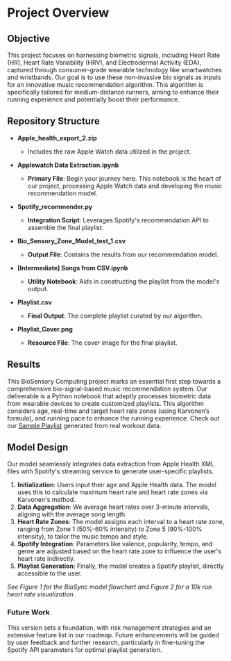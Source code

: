 # Project Overview

## Objective
This project focuses on harnessing biometric signals, including Heart Rate (HR), Heart Rate Variability (HRV), and Electrodermal Activity (EDA), captured through consumer-grade wearable technology like smartwatches and wristbands. Our goal is to use these non-invasive bio signals as inputs for an innovative music recommendation algorithm. This algorithm is specifically tailored for medium-distance runners, aiming to enhance their running experience and potentially boost their performance.

## Repository Structure

- **Apple_health_export_2.zip**
  - Includes the raw Apple Watch data utilized in the project.

- **Applewatch Data Extraction.ipynb**
  - **Primary File**: Begin your journey here. This notebook is the heart of our project, processing Apple Watch data and developing the music recommendation model.

- **Spotify_recommender.py**
  - **Integration Script**: Leverages Spotify's recommendation API to assemble the final playlist.

- **Bio_Sensory_Zone_Model_test_1.csv**
  - **Output File**: Contains the results from our recommendation model.

- **[Intermediate] Songs from CSV.ipynb**
  - **Utility Notebook**: Aids in constructing the playlist from the model's output.

- **Playlist.csv**
  - **Final Output**: The complete playlist curated by our algorithm.

- **Playlist_Cover.png**
  - **Resource File**: The cover image for the final playlist.

## Results
This BioSensory Computing project marks an essential first step towards a comprehensive bio-signal-based music recommendation system. Our deliverable is a Python notebook that adeptly processes biometric data from wearable devices to create customized playlists. This algorithm considers age, real-time and target heart rate zones (using Karvonen’s formula), and running pace to enhance the running experience. Check out our [Sample Playlist](https://open.spotify.com/playlist/3AI3A2vA2FJ0zLmkQQpjqB) generated from real workout data.

## Model Design
Our model seamlessly integrates data extraction from Apple Health XML files with Spotify's streaming service to generate user-specific playlists. 

1. **Initialization**: Users input their age and Apple Health data. The model uses this to calculate maximum heart rate and heart rate zones via Karvonen's method.
2. **Data Aggregation**: We average heart rates over 3-minute intervals, aligning with the average song length.
3. **Heart Rate Zones**: The model assigns each interval to a heart rate zone, ranging from Zone 1 (50%-60% intensity) to Zone 5 (90%-100% intensity), to tailor the music tempo and style.
4. **Spotify Integration**: Parameters like valence, popularity, tempo, and genre are adjusted based on the heart rate zone to influence the user's heart rate indirectly.
5. **Playlist Generation**: Finally, the model creates a Spotify playlist, directly accessible to the user.

*See Figure 1 for the BioSync model flowchart and Figure 2 for a 10k run heart rate visualization.*

### Future Work
This version sets a foundation, with risk management strategies and an extensive feature list in our roadmap. Future enhancements will be guided by user feedback and further research, particularly in fine-tuning the Spotify API parameters for optimal playlist generation.
